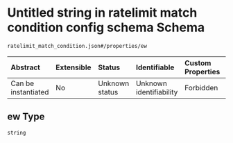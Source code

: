 # Untitled string in ratelimit match condition config schema Schema

```txt
ratelimit_match_condition.json#/properties/ew
```



| Abstract            | Extensible | Status         | Identifiable            | Custom Properties | Additional Properties | Access Restrictions | Defined In                                                                                         |
| :------------------ | :--------- | :------------- | :---------------------- | :---------------- | :-------------------- | :------------------ | :------------------------------------------------------------------------------------------------- |
| Can be instantiated | No         | Unknown status | Unknown identifiability | Forbidden         | Allowed               | none                | [ratelimit\_match\_condition.json\*](../out/ratelimit_match_condition.json "open original schema") |

## ew Type

`string`

